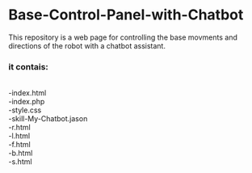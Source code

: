 # Base-Control-Panel-with-Chatbot
This repository is a web page for controlling the base movments and directions of the robot with a chatbot assistant.
<h3> it contais: </h3> <br>
-index.html <br>
-index.php <br>
-style.css  <br>
-skill-My-Chatbot.jason <br>
-r.html  <br>
-l.html  <br>
-f.html  <br>
-b.html  <br>
-s.html  <br>
